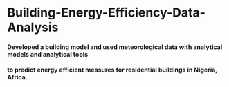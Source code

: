 # Building-Energy-Efficiency-Data-Analysis
#### Developed a building model and used meteorological data with analytical models and analytical tools
#### to predict energy efficient measures for residential buildings in Nigeria, Africa.